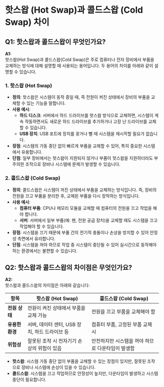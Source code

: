 # 핫스왑 (Hot Swap)과 콜드스왑 (Cold Swap) 차이

## Q1: 핫스왑과 콜드스왑이 무엇인가요?

**A1:**  
핫스왑(Hot Swap)과 콜드스왑(Cold Swap)은 주로 컴퓨터나 전자 장비에서 부품을 교체하는 방식에 대해 설명할 때 사용되는 용어입니다. 두 용어의 차이를 아래와 같이 설명할 수 있습니다.

### 1. 핫스왑 (Hot Swap)
- **정의**: 핫스왑은 시스템이 동작 중일 때, 즉 전원이 켜진 상태에서 장비의 부품을 교체할 수 있는 기능을 말합니다.
- **사용 예시**: 
  - **하드 디스크**: 서버에서 하드 드라이브를 핫스왑 방식으로 교체하면, 시스템이 계속 작동하면서도 새로운 하드 드라이브를 추가하거나 고장 난 드라이브를 교체할 수 있습니다.
  - **USB 장치**: USB 포트에 장치를 꽂거나 뺄 때 시스템을 재시작할 필요가 없습니다.
- **장점**: 시스템의 가동 중단 없이 빠르게 부품을 교체할 수 있어, 특히 중요한 시스템에서 유용합니다.
- **단점**: 일부 장비에서는 핫스왑이 지원되지 않거나 부품이 핫스왑을 지원하더라도 부주의한 조작으로 장비나 시스템에 문제가 발생할 수 있습니다.

### 2. 콜드스왑 (Cold Swap)
- **정의**: 콜드스왑은 시스템이 꺼진 상태에서 부품을 교체하는 방식입니다. 즉, 장비의 전원을 끄고 부품을 분리한 후, 교체된 부품을 다시 장착하는 방식입니다.
- **사용 예시**: 
  - **컴퓨터 부품**: CPU나 메모리 모듈을 교체할 때 컴퓨터의 전원을 끄고 작업을 해야 합니다.
  - **서버**: 서버에서 일부 부품(예: 팬, 전원 공급 장치)을 교체할 때도 시스템을 끄고 작업해야 할 수 있습니다.
- **장점**: 시스템을 끄기 때문에 부품 간의 전기적 충돌이나 손상을 방지할 수 있어 안정성 측면에서 유리합니다.
- **단점**: 시스템을 꺼야 하므로 작업 중 시스템이 중단될 수 있어 실시간으로 동작해야 하는 환경에서는 불편할 수 있습니다.

## Q2: 핫스왑과 콜드스왑의 차이점은 무엇인가요?

**A2:**  
핫스왑과 콜드스왑의 차이점은 아래와 같습니다:

| **항목**        | **핫스왑 (Hot Swap)**                                   | **콜드스왑 (Cold Swap)**                                   |
|-----------------|---------------------------------------------------------|-----------------------------------------------------------|
| **전원 상태**   | 전원이 켜진 상태에서 부품을 교체 가능                     | 전원을 끄고 부품을 교체해야 함                              |
| **유용한 환경** | 서버, 데이터 센터, USB 장치, 하드 드라이브 등             | 컴퓨터 부품, 고정된 부품 교체 시                            |
| **위험성**      | 잘못된 조작 시 전자기기 손상의 위험이 있음               | 안전하지만 시스템을 꺼야 하므로 다운타임이 발생함           |

- **핫스왑**: 시스템 가동 중단 없이 부품을 교체할 수 있는 장점이 있지만, 잘못된 조작으로 장비나 시스템에 손상이 있을 수 있습니다.
- **콜드스왑**: 시스템을 끄고 작업하므로 안정성이 높지만, 다운타임이 발생하고 시스템 중단이 필요합니다.


